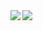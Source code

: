 <a href="https://www.joverzhang.com">
  <img align="left" src="https://github-readme-stats.vercel.app/api?username=JoverZhang&show_icons=true" />
</a>
<a href="https://www.joverzhang.com">
  <img align="left" src="https://github-readme-stats.vercel.app/api/top-langs/?username=JoverZhang&hide=html,thrift" />
</a>

<!--
**JoverZhang/JoverZhang** is a ✨ _special_ ✨ repository because its `README.md` (this file) appears on your GitHub profile.

Here are some ideas to get you started:

- 🔭 I’m currently working on ...
- 🌱 I’m currently learning ...
- 👯 I’m looking to collaborate on ...
- 🤔 I’m looking for help with ...
- 💬 Ask me about ...
- 📫 How to reach me: ...
- 😄 Pronouns: ...
- ⚡ Fun fact: ...
-->
